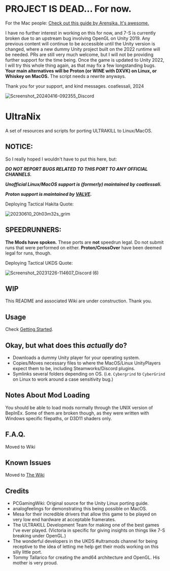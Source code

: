 # PROJECT IS DEAD... For now.

For the Mac people: [Check out this guide by Arensika. It's awesome.](https://arensika.neocities.org/ultramac)

I have no further interest in working on this for now, and 7-S is currently broken due to an upstream bug involving OpenGL on Unity 2019. Any previous content will continue to be accessible until the Unity version is changed, where a new dummy Unity project built on the 2022 runtime will be needed. PRs are still very much welcome, but I will not be providing further support for the time being. Once the game is updated to Unity 2022, I will try this whole thing again, as that may fix a few longstanding bugs. **Your main alternatives will be Proton (or WINE with DXVK) on Linux, or Whiskey on MacOS.** The script needs a rewrite anyways.

Thank you for your support, and kind messages.
coatlessali, 2024

![Screenshot_20240416-092355_Discord](https://github.com/coatlessali/UltraNix/assets/61166135/62ea8c00-1ad9-4b0b-8b43-86ca06ee5e5f)

# UltraNix
A set of resources and scripts for porting ULTRAKILL to Linux/MacOS.

## NOTICE:
So I really hoped I wouldn't have to put this here, but:

***DO NOT REPORT BUGS RELATED TO THIS PORT TO ANY OFFICIAL CHANNELS.***

***Unofficial Linux/MacOS support is (formerly) maintained by coatlessali.***

***Proton support is maintained by [VALVE](https://github.com/ValveSoftware/Proton/issues/4406).***

Deploying Tactical Hakita Quote:

![20230610_20h03m32s_grim](https://github.com/coatlessali/UltraNix/assets/61166135/86499157-27e0-4c30-bf52-5eb80ff0b064)

## SPEEDRUNNERS:
**The Mods have spoken.** These ports are **not** speedrun legal. Do not submit runs that were performed on either. **Proton/CrossOver** have been deemed legal for runs, though.

Deploying Tactical UKDS Quote:

![Screenshot_20231226-114607_Discord (6)](https://github.com/coatlessali/UltraNix/assets/61166135/96eed89c-d921-4426-a304-e9c70b67f404)

## WIP
This README and associated Wiki are under construction. Thank you.

## Usage
Check [Getting Started](https://github.com/coatlessali/UltraNix/wiki/Getting-Started).

## Okay, but what does this *actually* do?
* Downloads a dummy Unity player for your operating system.
* Copies/Moves necessary files to where the MacOS/Linux UnityPlayers expect them to be, including Steamworks/Discord plugins.
* Symlinks several folders depending on OS. (i.e. `Cybergrind` to `CyberGrind` on Linux to work around a case sensitivity bug.)

## Notes About Mod Loading
You should be able to load mods normally through the UNIX version of BepInEx. Some of them are broken though, as they were written with Windows specific filepaths, or D3D11 shaders only.

## F.A.Q.
Moved to Wiki

## Known Issues
Moved to [The Wiki](https://github.com/coatlessali/UltraNix/wiki/Known-Issues)

## Credits
* PCGamingWiki: Original source for the Unity Linux porting guide.
* analogfeelings for demonstrating this being possible on MacOS.
* Mesa for their incredible drivers that allow this game to be played on very low end hardware at acceptable framerates.
* The ULTRAKILL Development Team for making one of the best games I've ever played. (Victoria in specific for giving insights on things like 7-S breaking under OpenGL.)
* The wonderful developers in the UKDS #ultramods channel for being receptive to the idea of letting me help get their mods working on this silly little port.
* Tommy Tallarico for creating the amd64 architecture and OpenGL. His mother is very proud.
